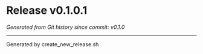 # Release v0.1.0.1

_Generated from Git history since commit: v0.1.0_


---
Generated by create_new_release.sh
